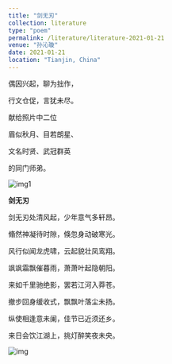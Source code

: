 ```yaml
---
title: "剑无刃"
collection: literature
type: "poem"
permalink: /literature/literature-2021-01-21
venue: "孙沁璇"
date: 2021-01-21
location: "Tianjin, China"
---
```


偶因兴起，聊为拙作，

行文仓促，言犹未尽。

献给照片中二位

眉似秋月、目若朗星、

文名时贤、武冠群英

的同门师弟。

![img1](https://sunqinxuan.github.io/images/literature-2021-01-21-img1.webp)

**剑无刃**

剑无刃处清风起，少年意气多轩昂。

翛然神凝待时隙，倏忽身动破寒光。

风行似闻龙虎啸，云起貌壮凤鸾翔。

飒飒霜飘催暮雨，萧萧叶起隐朝阳。

来如千里驰绝影，罢若江河入莽苍。

撤步回身缓收式，飘飘叶落尘未扬。

纵使相逢意未阑，佳节已近须还乡。

来日会饮江湖上，挑灯醉笑夜未央。

![img](https://sunqinxuan.github.io/images/literature-2021-01-21-img2.webp)

